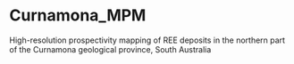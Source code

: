# Curnamona_MPM
High-resolution prospectivity mapping of REE deposits in the northern part of the Curnamona geological province, South Australia
